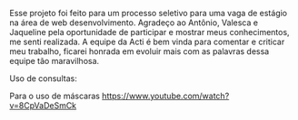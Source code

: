 Esse projeto foi feito para um processo seletivo para uma vaga de estágio na área de web desenvolvimento. Agradeço ao Antônio, Valesca e Jaqueline pela oportunidade de participar e mostrar meus conhecimentos, me senti realizada.
A equipe da Acti é bem vinda para comentar e criticar meu trabalho, ficarei honrada em evoluir mais com as palavras dessa equipe tão maravilhosa.


Uso de consultas:

Para o uso de máscaras
https://www.youtube.com/watch?v=8CpVaDeSmCk 
